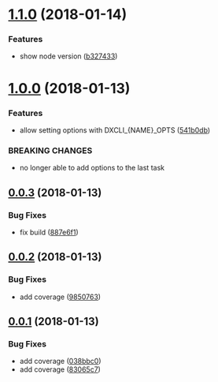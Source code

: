<a name="1.1.0"></a>
# [1.1.0](https://github.com/dxcli/dev/compare/541b0db83d3d5f9df06e18d53625541a2b8d8cd5...v1.1.0) (2018-01-14)


### Features

* show node version ([b327433](https://github.com/dxcli/dev/commit/b327433))

<a name="1.0.0"></a>
# [1.0.0](https://github.com/dxcli/dev/compare/887e6f174c204458d1d927912179ee49e1d0025b...v1.0.0) (2018-01-13)


### Features

* allow setting options with DXCLI_{NAME}_OPTS ([541b0db](https://github.com/dxcli/dev/commit/541b0db))


### BREAKING CHANGES

* no longer able to add options to the last task

<a name="0.0.3"></a>
## [0.0.3](https://github.com/dxcli/dev/compare/9850763ad5ccf968e89fed0924d11d6becc6a839...v0.0.3) (2018-01-13)


### Bug Fixes

* fix build ([887e6f1](https://github.com/dxcli/dev/commit/887e6f1))

<a name="0.0.2"></a>
## [0.0.2](https://github.com/dxcli/dev/compare/038bbc0671ae94421bc738e1a942b8dfa123dd72...v0.0.2) (2018-01-13)


### Bug Fixes

* add coverage ([9850763](https://github.com/dxcli/dev/commit/9850763))

<a name="0.0.1"></a>
## [0.0.1](https://github.com/dxcli/dev/compare/b95914a0ca6fa9c90c11d4a297bf2770c37d62a1...v0.0.1) (2018-01-13)


### Bug Fixes

* add coverage ([038bbc0](https://github.com/dxcli/dev/commit/038bbc0))
* add coverage ([83065c7](https://github.com/dxcli/dev/commit/83065c7))
